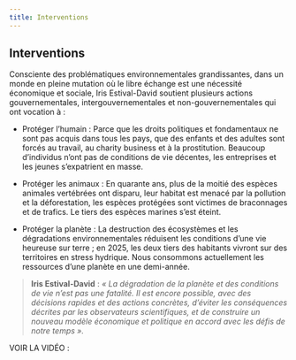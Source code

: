 ```yaml
---
title: Interventions
---
```


## Interventions

Consciente des problématiques environnementales grandissantes, dans un monde en pleine mutation où le libre échange est une nécessité économique et sociale, Iris Estival-David soutient plusieurs actions gouvernementales, intergouvernementales et non-gouvernementales qui ont vocation à :

* Protéger l’humain : Parce que les droits politiques et fondamentaux ne sont pas acquis dans tous les pays, que des enfants et des adultes sont forcés au travail, au charity business et à la prostitution. Beaucoup d’individus n’ont pas de conditions de vie décentes, les entreprises et les jeunes s’expatrient en masse.

* Protéger les animaux : En quarante ans, plus de la moitié des espèces animales vertébrées ont disparu, leur habitat est menacé par la pollution et la déforestation, les espèces protégées sont victimes de braconnages et de trafics. Le tiers des espèces marines s’est éteint.

* Protéger la planète : La destruction des écosystèmes et les dégradations environnementales réduisent les conditions d’une vie heureuse sur terre ; en 2025, les deux tiers des habitants vivront sur des territoires en stress hydrique. Nous consommons actuellement les ressources d’une planète en une demi-année. 


> **Iris Estival-David** : _« La dégradation de la planète et des conditions de vie n’est pas une fatalité. Il est encore possible, avec des décisions rapides et des actions concrètes, d’éviter les conséquences décrites par les observateurs scientifiques, et de construire un nouveau modèle économique et politique en accord avec les défis de notre temps »._

VOIR LA VIDÉO :
